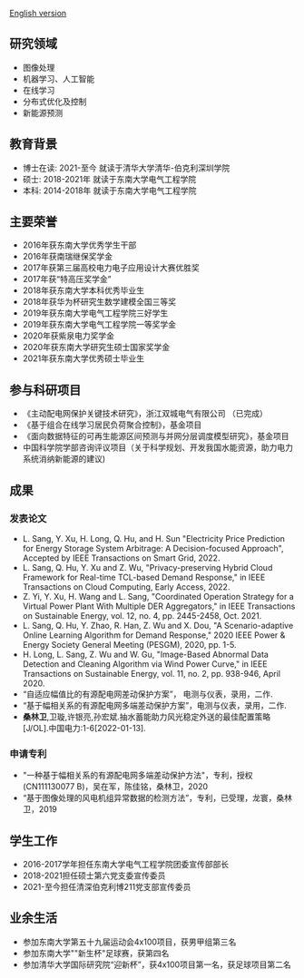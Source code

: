 [English version](http://sanglinwei.com/sanglinwei21/)
## 研究领域
- 图像处理
- 机器学习、人工智能
- 在线学习
- 分布式优化及控制
- 新能源预测

## 教育背景
- 博士在读: 2021-至今 就读于清华大学清华-伯克利深圳学院
- 硕士: 2018-2021年 就读于东南大学电气工程学院
- 本科: 2014-2018年 就读于东南大学电气工程学院

## 主要荣誉
- 2016年获东南大学优秀学生干部
- 2016年获南瑞继保奖学金
- 2017年获第三届高校电力电子应用设计大赛优胜奖
- 2017年获“特高压奖学金”
- 2018年获东南大学本科优秀毕业生
- 2018年获华为杯研究生数学建模全国三等奖
- 2019年获东南大学电气工程学院三好学生
- 2019年获东南大学电气工程学院一等奖学金
- 2020年获紫泉电力奖学金
- 2020年获东南大学研究生硕士国家奖学金
- 2021年获东南大学优秀硕士毕业生

## 参与科研项目
- 《主动配电网保护关键技术研究》，浙江双城电气有限公司 （已完成）
- 《基于组合在线学习居民负荷聚合控制》，基金项目
- 《面向数据特征的可再生能源区间预测与并网分层调度模型研究》，基金项目
- 中国科学院学部咨询评议项目（关于科学规划、开发我国水能资源，助力电力系统消纳新能源的建议)

## 成果
### 发表论文
- L. Sang, Y. Xu, H. Long, Q. Hu, and H. Sun "Electricity Price Prediction for Energy Storage
System Arbitrage: A Decision-focused Approach", Accepted by IEEE Transactions on Smart Grid, 2022.
- L. Sang, Q. Hu, Y. Xu and Z. Wu, "Privacy-preserving Hybrid Cloud Framework for Real-time TCL-based Demand Response," in IEEE Transactions on Cloud Computing, Early Access, 2022.
- Z. Yi, Y. Xu, H. Wang and L. Sang, "Coordinated Operation Strategy for a Virtual Power Plant With Multiple DER Aggregators," in IEEE Transactions on Sustainable Energy, vol. 12, no. 4, pp. 2445-2458, Oct. 2021.
- L. Sang, Q. Hu, Y. Zhao, R. Han, Z. Wu and X. Dou, "A Scenario-adaptive Online Learning Algorithm for Demand Response," 2020 IEEE Power & Energy Society General Meeting (PESGM), 2020, pp. 1-5.
- H. Long, L. Sang, Z. Wu and W. Gu, "Image-Based Abnormal Data Detection and Cleaning Algorithm via Wind Power Curve," in IEEE Transactions on Sustainable Energy, vol. 11, no. 2, pp. 938-946, April 2020.
- “自适应幅值比的有源配电网差动保护方案”， 电测与仪表，录用，二作.
- “基于幅相关系的有源配电网多端差动保护方案”，电测与仪表，录用，二作.
- **桑林卫**,卫璇,许银亮,孙宏斌.抽水蓄能助力风光稳定外送的最佳配置策略[J/OL].中国电力:1-6[2022-01-13].

### 申请专利
- "一种基于幅相关系的有源配电网多端差动保护方法"，专利，授权(CN111130077 B)，吴在军，陈佳铭，桑林卫，2020
- “基于图像处理的风电机组异常数据的检测方法”，专利，已受理，龙寰，桑林卫，2019

## 学生工作
- 2016-2017学年担任东南大学电气工程学院团委宣传部部长
- 2018-2021担任硕士第六党支委宣传委员
- 2021-至今担任清深伯克利博211党支部宣传委员

## 业余生活
- 参加东南大学第五十九届运动会4x100项目，获男甲组第三名
- 参加东南大学""新生杯"足球赛，获第四名
- 参加清华大学国际研究院“迎新杯”，获4x100项目第一名，获足球项目第二名
